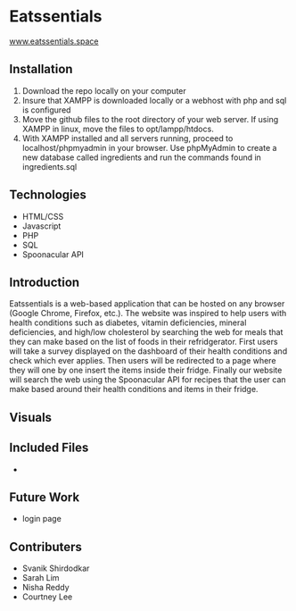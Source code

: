# Eatssentials
www.eatssentials.space

## Installation 
1. Download the repo locally on your computer
2. Insure that XAMPP is downloaded locally or a webhost with php and sql is configured
3. Move the github files to the root directory of your web server. If using XAMPP in linux, move the files to opt/lampp/htdocs.
4. With XAMPP installed and all servers running, proceed to localhost/phpmyadmin in your browser. Use phpMyAdmin to create a new database called ingredients and run the commands found in ingredients.sql

## Technologies
* HTML/CSS
* Javascript
* PHP
* SQL
* Spoonacular API

## Introduction
Eatssentials is a web-based application that can be hosted on any browser (Google Chrome, Firefox, etc.). The website was inspired to help users with  health conditions such as diabetes, vitamin deficiencies, mineral deficiencies, and high/low cholesterol by searching the web for meals that they can make based on the list of foods in their refridgerator. First users will take a survey displayed on the dashboard of their health conditions and check which ever applies. Then users will be redirected to a page where they will one by one insert the items inside their fridge. Finally our website will search the web using the Spoonacular API for recipes that the user can make based around their health conditions and items in their fridge. 

## Visuals 



## Included Files
* 

## Future Work 
* login page

## Contributers
* Svanik Shirdodkar
* Sarah Lim
* Nisha Reddy
* Courtney Lee
